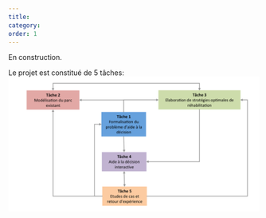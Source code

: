 ```yaml
---
title:
category:
order: 1
---
```

En construction.

Le projet est constitué de 5 tâches:
![Description du projet Reha-Parcs](../images/project.png)
